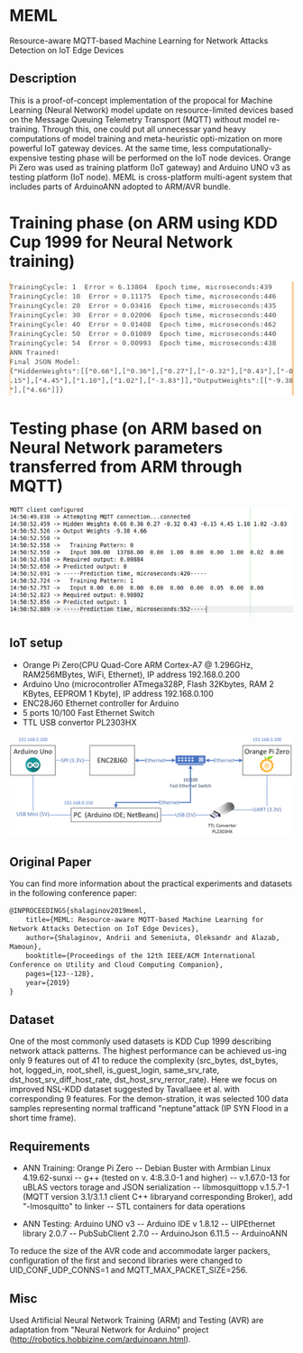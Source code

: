 # MEML
Resource-aware MQTT-based Machine Learning for Network Attacks Detection on IoT Edge Devices


## Description
This is a proof-of-concept implementation of the propocal for Machine Learning (Neural Network) model update on resource-limited devices based on the Message Queuing Telemetry Transport (MQTT) without model re-training. Through this, one could put all unnecessar yand heavy computations of model training and meta-heuristic opti-mization on more powerful IoT gateway devices.  At the same time, less computationally-expensive testing phase will be performed on the IoT node devices. Orange Pi Zero was used as training platform (IoT gateway) and Arduino UNO v3 as testing platform (IoT node).
 MEML is cross-platform multi-agent system that includes parts of ArduinoANN adopted to ARM/AVR bundle.

# Training phase (on ARM using KDD Cup 1999 for Neural Network training)
![Neural Network Training](training.png)

# Testing phase (on ARM based on Neural Network parameters transferred from ARM through MQTT)
![Neural Network Testing](testing.png)


## IoT setup 
- Orange Pi Zero(CPU Quad-Core ARM Cortex-A7 @ 1.296GHz, RAM256MBytes, WiFi, Ethernet), IP address 192.168.0.200
- Arduino Uno (microcontroller ATmega328P, Flash 32Kbytes, RAM 2 KBytes, EEPROM 1 Kbyte), IP address 192.168.0.100
- ENC28J60 Ethernet controller for Arduino
- 5 ports 10/100 Fast Ethernet Switch
- TTL USB convertor PL2303HX 

![IoT Ecosystem setup](setup.png)


## Original Paper
You can find more information about the practical experiments and datasets in the following conference paper:

	@INPROCEEDINGS{shalaginov2019meml,
		title={MEML: Resource-aware MQTT-based Machine Learning for Network Attacks Detection on IoT Edge Devices},
		author={Shalaginov, Andrii and Semeniuta, Oleksandr and Alazab, Mamoun},
		booktitle={Proceedings of the 12th IEEE/ACM International Conference on Utility and Cloud Computing Companion},
		pages={123--128},
		year={2019}
	}


## Dataset
One  of  the  most  commonly  used  datasets  is  KDD Cup  1999  describing  network  attack  patterns.  The highest performance can be achieved us-ing only 9 features out of 41 to reduce the complexity (src_bytes, dst_bytes, hot, logged_in, root_shell, is_guest_login, same_srv_rate, dst_host_srv_diff_host_rate, dst_host_srv_rerror_rate).   Here we focus on improved NSL-KDD dataset suggested by Tavallaee et al. with corresponding 9 features. For the demon-stration, it was selected 100 data samples representing normal trafficand "neptune"attack (IP SYN Flood in a short time frame).


## Requirements
- ANN Training: Orange Pi Zero
-- Debian Buster with Armbian Linux 4.19.62-sunxi
-- g++ (tested on v. 4:8.3.0-1 and higher)
-- v.1.67.0-13 for uBLAS vectors torage and JSON serialization
-- libmosquittopp v.1.5.7-1 (MQTT version 3.1/3.1.1 client C++ libraryand corresponding Broker), add "-lmosquitto" to linker
-- STL containers for data operations

- ANN Testing: Arduino UNO v3
-- Arduino IDE v 1.8.12
-- UIPEthernet library 2.0.7
-- PubSubClient 2.7.0
-- ArduinoJson 6.11.5
-- ArduinoANN

To reduce the size of the AVR code and accommodate larger packers, configuration of the first and second libraries were changed to UID_CONF_UDP_CONNS=1 and MQTT_MAX_PACKET_SIZE=256.

## Misc
Used Artificial Neural Network Training (ARM) and Testing (AVR) are adaptation from "Neural Network for Arduino" project (http://robotics.hobbizine.com/arduinoann.html).

